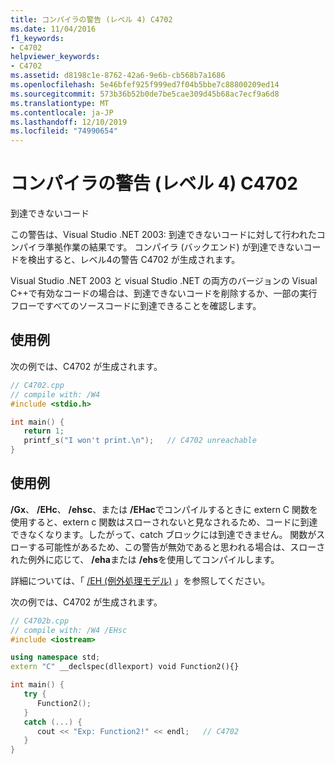 ```yaml
---
title: コンパイラの警告 (レベル 4) C4702
ms.date: 11/04/2016
f1_keywords:
- C4702
helpviewer_keywords:
- C4702
ms.assetid: d8198c1e-8762-42a6-9e6b-cb568b7a1686
ms.openlocfilehash: 5e46bfef925f999ed7f04b5bbe7c88800209ed14
ms.sourcegitcommit: 573b36b52b0de7be5cae309d45b68ac7ecf9a6d8
ms.translationtype: MT
ms.contentlocale: ja-JP
ms.lasthandoff: 12/10/2019
ms.locfileid: "74990654"
---
```

# <a name="compiler-warning-level-4-c4702"></a>コンパイラの警告 (レベル 4) C4702

到達できないコード

この警告は、Visual Studio .NET 2003: 到達できないコードに対して行われたコンパイラ準拠作業の結果です。 コンパイラ (バックエンド) が到達できないコードを検出すると、レベル4の警告 C4702 が生成されます。

Visual Studio .NET 2003 と visual Studio .NET の両方のバージョンの Visual C++で有効なコードの場合は、到達できないコードを削除するか、一部の実行フローですべてのソースコードに到達できることを確認します。

## <a name="example"></a>使用例

次の例では、C4702 が生成されます。

```cpp
// C4702.cpp
// compile with: /W4
#include <stdio.h>

int main() {
   return 1;
   printf_s("I won't print.\n");   // C4702 unreachable
}
```

## <a name="example"></a>使用例

**/Gx**、 **/EHc**、 **/ehsc**、または **/EHac**でコンパイルするときに extern C 関数を使用すると、extern c 関数はスローされないと見なされるため、コードに到達できなくなります。したがって、catch ブロックには到達できません。  関数がスローする可能性があるため、この警告が無効であると思われる場合は、スローされた例外に応じて、 **/eha**または **/ehs**を使用してコンパイルします。

詳細については、「 [/EH (例外処理モデル)](../../build/reference/eh-exception-handling-model.md) 」を参照してください。

次の例では、C4702 が生成されます。

```cpp
// C4702b.cpp
// compile with: /W4 /EHsc
#include <iostream>

using namespace std;
extern "C" __declspec(dllexport) void Function2(){}

int main() {
   try {
      Function2();
   }
   catch (...) {
      cout << "Exp: Function2!" << endl;   // C4702
   }
}
```
